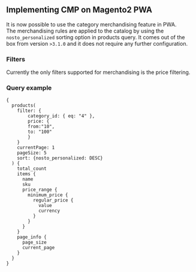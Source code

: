 ## Implementing CMP on Magento2 PWA

It is now possible to use the category merchandising feature in PWA.  
The merchandising rules are applied to the catalog by using the `nosto_personalized` sorting option 
in products query. It comes out of the box from version `>3.1.0` and it does not require any further
configuration.

### Filters

Currently the only filters supported for merchandising is the price filtering. 


### Query example

```
{
  products(
    filter: { 
    	category_id: { eq: "4" },
     	price: {
      	from:"10",
      	to: "100"
    	}
  	}
    currentPage: 1
    pageSize: 5
    sort: {nosto_personalized: DESC}
  ) {
    total_count
    items {
      name
      sku
      price_range {
        minimum_price {
          regular_price {
            value
            currency
          }
        }
      }
    }
    page_info {
      page_size
      current_page
    }
  }
}
```

